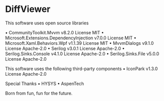 # DiffViewer

This software uses open source libraries

• CommunityToolkit.Mvvm v8.2.0 License MIT
• Microsoft.Extensions.DependencyInjection v7.0.0 License MIT
• Microsoft.Xaml.Behaviors.Wpf v1.1.39 License MIT
• MvvmDialogs v9.1.0 License Apache-2.0
• Serilog v3.0.1 License Apache-2.0
• Serilog.Sinks.Console v4.1.0 License Apache-2.0
• Serilog.Sinks.File v5.0.0 License Apache-2.0

This software uses the following third-party components
• IconPark v1.3.0 License Apache-2.0

Special Thanks
• HYSYS
• AspenTech

Born from fun, fun for the future.
